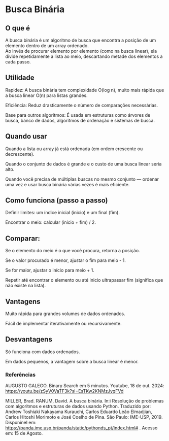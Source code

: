 # Busca Binária

## O que é

A busca binária é um algoritmo de busca que encontra a posição de um elemento dentro de um array ordenado. <br>
Ao invés de procurar elemento por elemento (como na busca linear), ela divide repetidamente a lista ao meio, descartando metade dos elementos a cada passo.

## Utilidade

Rapidez: A busca binária tem complexidade O(log n), muito mais rápida que a busca linear O(n) para listas grandes.

Eficiência: Reduz drasticamente o número de comparações necessárias.

Base para outros algoritmos: É usada em estruturas como árvores de busca, banco de dados, algoritmos de ordenação e sistemas de busca.

## Quando usar

Quando a lista ou array já está ordenada (em ordem crescente ou decrescente).

Quando o conjunto de dados é grande e o custo de uma busca linear seria alto.

Quando você precisa de múltiplas buscas no mesmo conjunto — ordenar uma vez e usar busca binária várias vezes é mais eficiente.

## Como funciona (passo a passo)

Definir limites: um índice inicial (inicio) e um final (fim).

Encontrar o meio: calcular (inicio + fim) / 2.

## Comparar:

Se o elemento do meio é o que você procura, retorna a posição.

Se o valor procurado é menor, ajustar o fim para meio - 1.

Se for maior, ajustar o início para meio + 1.

Repetir até encontrar o elemento ou até inicio ultrapassar fim (significa que não existe na lista).

## Vantagens

Muito rápida para grandes volumes de dados ordenados.

Fácil de implementar iterativamente ou recursivamente.

## Desvantagens

Só funciona com dados ordenados.

Em dados pequenos, a vantagem sobre a busca linear é menor.

### Referências

AUGUSTO GALEGO. Binary Search em 5 minutos. Youtube, 18 de out. 2024: https://youtu.be/zSyV0VaTF3k?si=EsTKw2KNMzJyqFVd

MILLER, Brad. RANUM, David. A busca binária. In:i Resolução de problemas com algoritmos e estruturas de dados usando Python. Traduzido por: Andrew Toshiaki Nakayama Kurauchi, Carlos Eduardo Leão Elmadjian, Carlos Hitoshi Morimoto e José Coelho de Pina. São Paulo: IME-USP, 2019. Disponínel em: https://panda.ime.usp.br/panda/static/pythonds_pt/index.html# . Acesso em: 15 de Agosto. 


